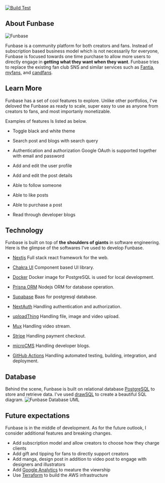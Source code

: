 [![Build Test](https://github.com/haseakito/funbase/actions/workflows/build.yml/badge.svg)](https://github.com/haseakito/funbase/actions/workflows/build.yml)

## About Funbase

![Funbase](https://github.com/haseakito/funbase/assets/107556045/7a3e01f0-35e0-4e0f-82bc-1d1bd4684960)

Funbase is a community platform for both creators and fans. Instead of subscription based business model which is not necessarily for everyone, Funbase is focused towards one time purchase to allow more users to directly engage in **getting what they want when they want**. Funbase tries to replace the existing fan club SNS and similar services such as [Fantia](https://fantia.jp/), [myfans](https://myfans.jp/), and [candfans](https://candfans.jp/).

## Learn More

Funbase has a set of cool features to explore. Unlike other portfolios, I've deloved the Funbase as ready to scale, super easy to use as anyone from creators to fans, and most importanly monetizable.

Examples of features ls listed as below.

- Toggle black and white theme

- Search post and blogs with search query

- Authentication and authorization
Google OAuth is supported together with email and password

- Add and edit the user profile
- Add and edit the post details

- Able to follow someone
- Able to like posts
- Able to purchase a post

- Read through developer blogs


## Technology

Funbase is built on top of **the shoulders of giants** in software engineering. Here is the glimpse of the softwares I've used to develop Funbase.

- [Nextjs](https://nextjs.org/)
Full stack react framework for the web.

- [Chakra UI](https://chakra-ui.com/)
Component based UI library.

- [Docker](https://www.docker.com/)
Docker image for PostgreSQL is used for local development.

- [Prisna ORM](https://www.prisma.io/)
Nodejs ORM for database operation.

- [Supabase](https://supabase.com/)
Baas for postgresql database.

- [NextAuth](https://next-auth.js.org/)
Handling authentication and authorization.

- [uploadThing](https://uploadthing.com/)
Handling file, image and video upload.

- [Mux](https://www.mux.com/)
Handling video stream.

- [Stripe](https://stripe.com/)
Handling payment checkout.

- [microCMS](https://microcms.io/)
Handling developer blogs.

- [GitHub Actions](https://github.com/features/actions)
Handling automated testing, building, integration, and deployment.

## Database

Behind the scene, Funbase is built on relational database [PostgreSQL](https://postgresql.org/) to store and retrieve data. I've used [drawSQL](https://drawsql.app/) to create a beautiful SQL diagram.
![Funbase Database UML](https://github.com/haseakito/funbase/assets/107556045/61928591-af2b-4a5b-860c-061e02fbb1fb)

## Future expectations

Funbase is in the middle of development. As for the future outlook, I consider additional features and breaking changes.

- Add subscription model and allow creators to choose how they charge clients
- Add gift and tipping for fans to directly support creators
- Add manga, design post in addition to video post to engage with designers and illustrators
- Add [Google Analytics](https://analytics.google.com/analytics/academy/course/6) to meature the viewrship
- Use [Terraform](https://www.terraform.io/) to build the AWS infrastructure
